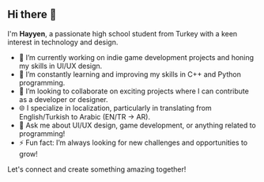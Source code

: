 ## Hi there 👋

I'm **Hayyen**, a passionate high school student from Turkey with a keen interest in technology and design.

- 🔭 I’m currently working on indie game development projects and honing my skills in UI/UX design.
- 🌱 I’m constantly learning and improving my skills in C++ and Python programming.
- 👯 I’m looking to collaborate on exciting projects where I can contribute as a developer or designer.
- 🌐 I specialize in localization, particularly in translating from English/Turkish to Arabic (EN/TR -> AR).
- 💬 Ask me about UI/UX design, game development, or anything related to programming!
- ⚡ Fun fact: I’m always looking for new challenges and opportunities to grow!

Let's connect and create something amazing together!
